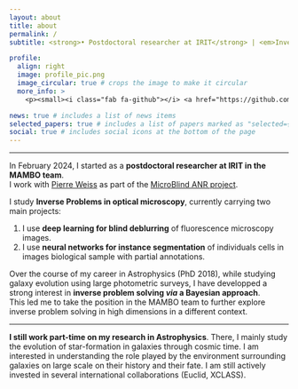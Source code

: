 ```yaml
---
layout: about
title: about
permalink: /
subtitle: <strong>• Postdoctoral researcher at IRIT</strong> | <em>Inverse Problems in optical microscopy</em><br><strong>• PhD in Astrophysics</strong> | <em> Large-scale structures and galaxy evolution from data</em>

profile:
  align: right
  image: profile_pic.png
  image_circular: true # crops the image to make it circular
  more_info: >
    <p><small><i class="fab fa-github"></i> <a href="https://github.com/fsarron"> @fsarron</a></small></p>

news: true # includes a list of news items
selected_papers: true # includes a list of papers marked as "selected={true}"
social: true # includes social icons at the bottom of the page
---
```


---

In February 2024, I started as a **postdoctoral researcher at IRIT in the MAMBO team**.  
I work with [Pierre Weiss](https://www.math.univ-toulouse.fr/~weiss/) as part of the [MicroBlind ANR project](https://anr.fr/Project-ANR-21-CE48-0008).

I study **Inverse Problems in optical microscopy**, currently carrying two main projects:

1. I use **deep learning for blind deblurring** of fluorescence microscopy images.
2. I use **neural networks for instance segmentation** of individuals cells in images biological sample with partial annotations.

Over the course of my career in Astrophysics (PhD 2018), while studying galaxy evolution using large photometric surveys, I have developped a strong interest in **inverse problem solving _via_ a Bayesian approach**.  
This led me to take the position in the MAMBO team to further explore inverse problem solving in high dimensions in a different context.

---

**I still work part-time on my research in Astrophysics**. There, I mainly study the evolution of star-formation in galaxies through cosmic time.
I am interested in understanding the role played by the environment surrounding galaxies on large scale on their history and their fate.
I am still actively invested in several international collaborations (Euclid, XCLASS).
